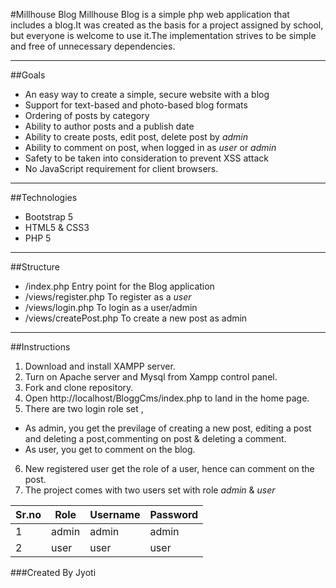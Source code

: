 #Millhouse Blog
Millhouse Blog is a simple php web application that includes a blog.It was created as the basis for a project assigned by school, but everyone is welcome to use it.The implementation strives to be simple and free of unnecessary dependencies.

***

##Goals
* An easy way to create a simple, secure website with a blog
* Support for text-based and photo-based blog formats
* Ordering of posts by category
* Ability to author posts and a publish date
* Ability to create posts, edit post, delete post by _admin_
* Ability to comment on post, when logged in as _user_ or _admin_
* Safety to be taken into consideration to prevent XSS attack
* No JavaScript requirement for client browsers.

***
##Technologies
* Bootstrap 5
* HTML5 & CSS3
* PHP 5


***

##Structure
* /index.php             Entry point for the Blog application
* /views/register.php    To register as a _user_
* /views/login.php       To login as a user/admin
* /views/createPost.php  To create a new post as admin

***
##Instructions
1. Download and install XAMPP server.
2. Turn on Apache server and Mysql from Xampp control panel.
3. Fork and clone repository.
4. Open http://localhost/BloggCms/index.php to land in the home page.
5. There are two login role set ,
* As admin, you get the previlage of creating a new post, editing a post and  deleting a post,commenting on post & deleting a comment.
* As user, you get to comment on the blog.
6. New registered user get the role of a user, hence can comment on the post.
7. The project comes with two users set with role _admin_ & _user_

|Sr.no |Role |Username|Password|
|------|-----|--------|--------|
| 1    |admin|  admin | admin  |
| 2    |user |  user  | user   |



###Created By Jyoti

